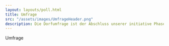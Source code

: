 ```yaml
---
layout: layouts/poll.html
title: Umfrage
src: "/assets/images/UmfrageHeader.png"
description: Die Dorfumfrage ist der Abschluss unserer initiative Phase. Die Ergebnisse bilden die Basis für die Nachfolgenden Schritte.
---
```

Umfrage
